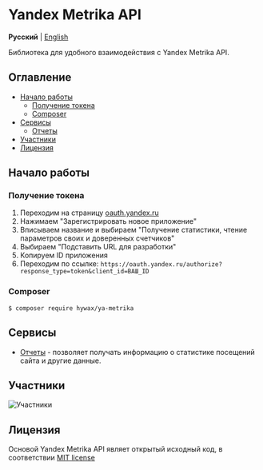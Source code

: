 # Yandex Metrika API

**Русский** | [English](./README.en.md)

Библиотека для удобного взаимодействия с Yandex Metrika API.

## Оглавление

* [Начало работы](#Начало-работы)
  * [Получение токена](#Получение-токена)
  * [Composer](#composer)
* [Сервисы](#Сервисы)
  * [Отчеты](./docs/report-service.md)
* [Участники](#Участники)
* [Лицензия](#Лицензия)

## Начало работы

### Получение токена

1. Переходим на страницу [oauth.yandex.ru](https://oauth.yandex.ru/)
2. Нажимаем "Зарегистрировать новое приложение"
3. Вписываем название и выбираем "Получение статистики, чтение параметров своих и доверенных счетчиков"
4. Выбираем "Подставить URL для разработки"
5. Копируем ID приложения
6. Переходим по ссылке: `https://oauth.yandex.ru/authorize?response_type=token&client_id=ВАШ_ID`

### Composer

```shell
$ composer require hywax/ya-metrika
```

## Сервисы

* [Отчеты](./docs/report-service.md) - позволяет получать информацию о статистике посещений сайта и другие данные.

## Участники

![Участники](https://raw.githubusercontent.com/hywax/ya-metrika/.github/static/contributors.svg)

## Лицензия

Основой Yandex Metrika API являет открытый исходный код, в соответствии [MIT license](./LICENSE)